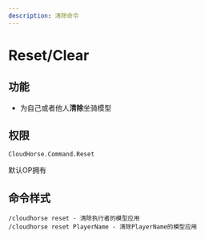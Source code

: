 ```yaml
---
description: 清除命令
---
```


# Reset/Clear

## 功能

* 为自己或者他人**清除**坐骑模型

## 权限

```
CloudHorse.Command.Reset
```

默认OP拥有

## 命令样式

```
/cloudhorse reset - 清除执行者的模型应用
/cloudhorse reset PlayerName - 清除PlayerName的模型应用
```
